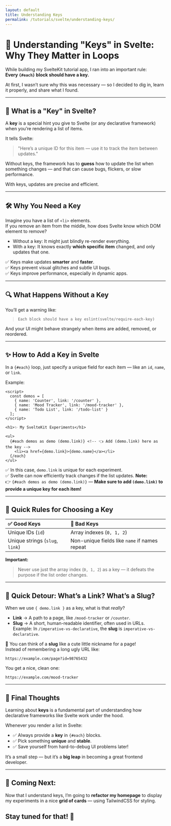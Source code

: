 ```yaml
---
layout: default
title: Understanding Keys
permalink: /tutorials/svelte/understanding-keys/
---
```


# 🔑 Understanding "Keys" in Svelte: Why They Matter in Loops

While building my SvelteKit tutorial app, I ran into an important rule:  
**Every `{#each}` block should have a key.**

At first, I wasn’t sure why this was necessary — so I decided to dig in, learn it properly, and share what I found.

---

## 🧠 What is a "Key" in Svelte?

A **key** is a special hint you give to Svelte (or any declarative framework) when you’re rendering a list of items.

It tells Svelte:  
> "Here’s a unique ID for this item — use it to track the item between updates."

Without keys, the framework has to **guess** how to update the list when something changes — and that can cause bugs, flickers, or slow performance.

With keys, updates are precise and efficient.

---

## 🛠 Why You Need a Key

Imagine you have a list of `<li>` elements.  
If you remove an item from the middle, how does Svelte know which DOM element to remove?

- Without a key: It might just blindly re-render everything.
- With a key: It knows exactly **which specific item** changed, and only updates that one.

✅ Keys make updates **smarter** and **faster**.  
✅ Keys prevent visual glitches and subtle UI bugs.  
✅ Keys improve performance, especially in dynamic apps.

---

## 🔍 What Happens Without a Key

You’ll get a warning like:

> `Each block should have a key eslint(svelte/require-each-key)`

And your UI might behave strangely when items are added, removed, or reordered.

---

## ✨ How to Add a Key in Svelte

In a `{#each}` loop, just specify a unique field for each item — like an `id`, `name`, or `link`.

Example:

```svelte
<script>
  const demos = [
    { name: 'Counter', link: '/counter' },
    { name: 'Mood Tracker', link: '/mood-tracker' },
    { name: 'Todo List', link: '/todo-list' }
  ];
</script>

<h1>✨ My SvelteKit Experiments</h1>

<ul>
  {#each demos as demo (demo.link)} <!-- 👈 Add (demo.link) here as the key -->
    <li><a href={demo.link}>{demo.name}</a></li>
  {/each}
</ul>
```

✅ In this case, `demo.link` is unique for each experiment.  
✅ Svelte can now efficiently track changes if the list updates.
**Note:**  
👉 `{#each demos as demo (demo.link)}` — **Make sure to add `(demo.link)` to provide a unique key for each item!**


---

## 🧠 Quick Rules for Choosing a Key

| ✅ Good Keys        | 🚫 Bad Keys         |
|:--------------------|:-------------------|
| Unique IDs (`id`)    | Array indexes (`0, 1, 2`) |
| Unique strings (`slug`, `link`) | Non-unique fields like `name` if names repeat |

**Important:**  
> Never use just the array index (`0, 1, 2`) as a key — it defeats the purpose if the list order changes.

---
## 🐾 Quick Detour: What’s a Link? What’s a Slug?

When we use `{ demo.link }` as a key, what is that *really*?

- **Link** → A path to a page, like `/mood-tracker` or `/counter`.  
- **Slug** → A short, human-readable identifier, often used in URLs.  
  Example: In `/imperative-vs-declarative`, the **slug** is `imperative-vs-declarative`.

🔗 You can think of a **slug** like a cute little nickname for a page!  
Instead of remembering a long ugly URL like:

```plaintext
https://example.com/page?id=98765432
```
You get a nice, clean one:
```plaintext
https://example.com/mood-tracker
```
---
## 💬 Final Thoughts

Learning about **keys** is a fundamental part of understanding how declarative frameworks like Svelte work under the hood.

Whenever you render a list in Svelte:

- ✅ Always provide a **key** in `{#each}` blocks.
- ✅ Pick something **unique** and **stable**.
- ✅ Save yourself from hard-to-debug UI problems later!

It’s a small step — but it’s a **big leap** in becoming a great frontend developer.

---

## 🧩 Coming Next:

Now that I understand keys, I’m going to **refactor my homepage** to display my experiments in a nice **grid of cards** — using TailwindCSS for styling.  

Stay tuned for that! 🎨
---
